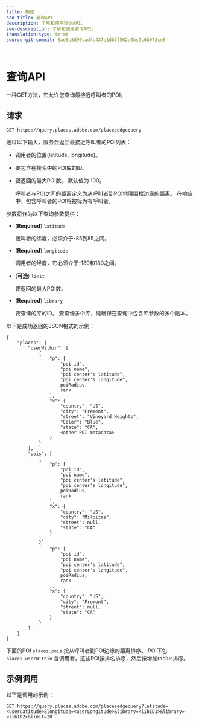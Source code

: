 ```yaml
---
title: 概述
seo-title: 查询API
description: 了解和使用查询API。
seo-description: 了解和使用查询API。
translation-type: tm+mt
source-git-commit: 6ae0c8d90cad4c437e1db7f562a0bc9c6b072ce6

---
```




# 查询API

一种GET方法，它允许您查询最接近呼叫者的POI。

## 请求

```text
GET https://query.places.adobe.com/placesedgequery
```

通过以下输入，服务会返回最接近呼叫者的POI列表：

* 调用者的位置\(latitude, longitude\)。
* 要包含在搜索中的POI库的ID。
* 要返回的最大POI数。  默认值为 100。

   呼叫者与POI之间的距离定义为从呼叫者到POI地理围栏边缘的距离。 在响应中，包含呼叫者的POI将被标为有呼叫者。

参数将作为以下查询参数提供：

* (**Required**) `latitude`

   拨叫者的纬度，必须介于-85到85之间。
* (**Required**) `longitude`

   调用者的经度，它必须介于-180和180之间。

* (**可选**) `limit`

   要返回的最大POI数。

* (**Required**) `library`

   要查询的库的ID。 要查询多个库，请确保在查询中包含库参数的多个副本。

以下是成功返回的JSON格式的示例：

```markup
{
    "places": {
        "userWithin": [
            {
                "p": [
                    "poi id",
                    "poi name",
                    "poi center's latitude",
                    "poi center's longitude",
                    poiRadius,
                    rank
                ],
                "x": {
                    "country": "US",
                    "city": "Fremont",
                    "street": "Vineyard Heights",
                    "Color": "Blue",
                    "state": "CA",
                    <other POI metadata>
                }
            }
        ],
        "pois": [
            {
                "p": [
                    "poi id",
                    "poi name",
                    "poi center's latitude",
                    "poi center's longitude",
                    poiRadius,
                    rank
                ],
                "x": {
                    "country": "US",
                    "city": "Milpitas",
                    "street": null,
                    "state": "CA"
                }
            },
            {
                "p": [
                    "poi id",
                    "poi name",
                    "poi center's latitude",
                    "poi center's longitude",
                    poiRadius,
                    rank
                ],
                "x": {
                    "country": "US",
                    "city": "Fremont",
                    "street": null,
                    "state": "CA"
                }
            }
        ]
    }
}
```

下面的POI `places.pois` 按从呼叫者到POI边缘的距离排序。 POI下包 `places.userWithin` 含调用者，这些POI按排名排序，然后按增加radius排序。

## 示例调用

以下是调用的示例：

```text
GET https://query.places.adobe.com/placesedgequery?latitude=<userLatitude>&longitude=<userLongitude>&library=<libID1>&library=<libID2>&limit=20
```
